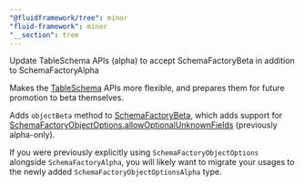 ```yaml
---
"@fluidframework/tree": minor
"fluid-framework": minor
"__section": tree
---
```

Update TableSchema APIs (alpha) to accept SchemaFactoryBeta in addition to SchemaFactoryAlpha

Makes the [TableSchema](https://fluidframework.com/docs/api/fluid-framework/tableschema-namespace) APIs more flexible, and prepares them for future promotion to beta themselves.

Adds `objectBeta` method to [SchemaFactoryBeta](https://fluidframework.com/docs/api/fluid-framework/schemafactorybeta-class), which adds support for [SchemaFactoryObjectOptions.allowOptionalUnknownFields](https://fluidframework.com/docs/api/fluid-framework/schemafactoryobjectoptions-interface#allowunknownoptionalfields-propertysignature) (previously alpha-only).

If you were previously explicitly using `SchemaFactoryObjectOptions` alongside `SchemaFactoryAlpha`, you will likely want to migrate your usages to the newly added `SchemaFactoryObjectOptionsAlpha` type.
